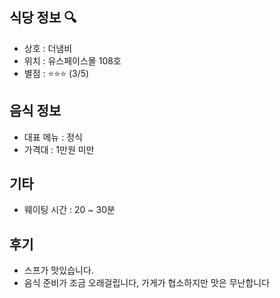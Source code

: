 ## 식당 정보 :mag:
- 상호 : 더냄비
- 위치 : 유스페이스몰 108호
- 별점 : :star::star::star: (3/5)

## 음식 정보

- 대표 메뉴 : 정식
- 가격대 : 1만원 미만 

## 기타 

- 웨이팅 시간 :  20 ~ 30분

## 후기 

- 스프가 맛있습니다. 
- 음식 준비가 조금 오래걸립니다, 가게가 협소하지만 맛은 무난합니다 


